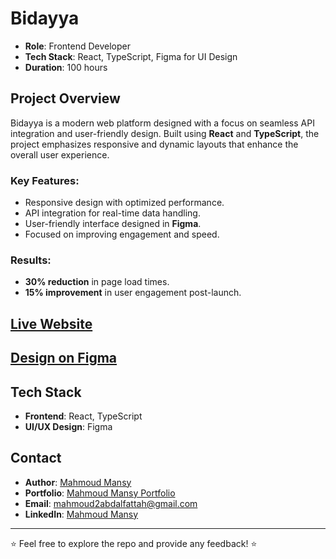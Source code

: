 # Bidayya

-  **Role**: Frontend Developer  
-  **Tech Stack**: React, TypeScript, Figma for UI Design  
-  **Duration**: 100 hours  

## Project Overview

Bidayya is a modern web platform designed with a focus on seamless API integration and user-friendly design. Built using **React** and **TypeScript**, the project emphasizes responsive and dynamic layouts that enhance the overall user experience.

### Key Features:
- Responsive design with optimized performance.
- API integration for real-time data handling.
- User-friendly interface designed in **Figma**.
- Focused on improving engagement and speed.

### Results:
- **30% reduction** in page load times.
- **15% improvement** in user engagement post-launch.

## [Live Website](https://bidayya.com/)

## [Design on Figma](https://www.figma.com/design/VV5BG6fIhB9HenK2CfaHEE/Bidayya_V1-(Copy)?node-id=1-2664&node-type=frame&t=UiO7c7fJf8FLad7W-0)

## Tech Stack

- **Frontend**: React, TypeScript
- **UI/UX Design**: Figma

## Contact

- **Author**: [Mahmoud Mansy](https://github.com/MMansy19)
- **Portfolio**: [Mahmoud Mansy Portfolio](https://mahmoud-mansy-portfolio.netlify.app/)
- **Email**: [mahmoud2abdalfattah@gmail.com](mailto:mahmoud2abdalfattah@gmail.com)
- **LinkedIn**: [Mahmoud Mansy](https://www.linkedin.com/in/mahmoud-mansy-a189a5232)

---
⭐ Feel free to explore the repo and provide any feedback! ⭐
